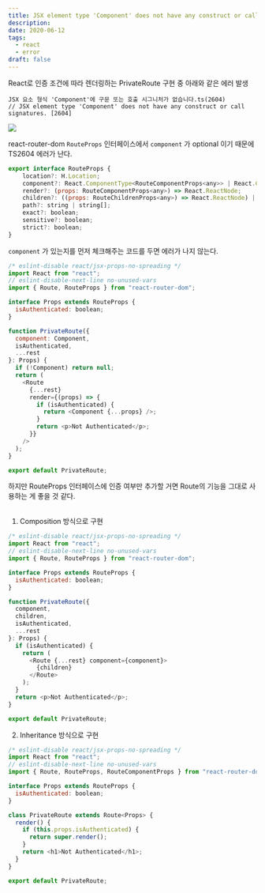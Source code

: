 ```yaml
---
title: JSX element type 'Component' does not have any construct or call signatures
description: 
date: 2020-06-12
tags:
  - react
  - error
draft: false
---
```

React로 인증 조건에 따라 렌더링하는 PrivateRoute 구현 중 아래와 같은 에러 발생

```
JSX 요소 형식 'Component'에 구문 또는 호출 시그니처가 없습니다.ts(2604)
// JSX element type 'Component' does not have any construct or call signatures. [2604]
```

![](https://blog.kakaocdn.net/dn/cvWJlf/btqENAvKsnn/j4x9To2rN14zoDcODyqqd0/img.png)

react-router-dom `RouteProps` 인터페이스에서 `component` 가 optional 이기 때문에 TS2604 에러가 난다.

```js
export interface RouteProps {
    location?: H.Location;
    component?: React.ComponentType<RouteComponentProps<any>> | React.ComponentType<any>;
    render?: (props: RouteComponentProps<any>) => React.ReactNode;
    children?: ((props: RouteChildrenProps<any>) => React.ReactNode) | React.ReactNode;
    path?: string | string[];
    exact?: boolean;
    sensitive?: boolean;
    strict?: boolean;
}
```

`component` 가 있는지를 먼저 체크해주는 코드를 두면 에러가 나지 않는다.

```js
/* eslint-disable react/jsx-props-no-spreading */
import React from "react";
// eslint-disable-next-line no-unused-vars
import { Route, RouteProps } from "react-router-dom";

interface Props extends RouteProps {
  isAuthenticated: boolean;
}

function PrivateRoute({
  component: Component,
  isAuthenticated,
  ...rest
}: Props) {
  if (!Component) return null;
  return (
    <Route
      {...rest}
      render={(props) => {
        if (isAuthenticated) {
          return <Component {...props} />;
        }
        return <p>Not Authenticated</p>;
      }}
    />
  );
}

export default PrivateRoute;
```

하지만 RouteProps 인터페이스에 인증 여부만 추가할 거면 Route의 기능을 그대로 사용하는 게 좋을 것 같다.  
   
1. Composition 방식으로 구현

```js
/* eslint-disable react/jsx-props-no-spreading */
import React from "react";
// eslint-disable-next-line no-unused-vars
import { Route, RouteProps } from "react-router-dom";

interface Props extends RouteProps {
  isAuthenticated: boolean;
}

function PrivateRoute({
  component,
  children,
  isAuthenticated,
  ...rest
}: Props) {
  if (isAuthenticated) {
    return (
      <Route {...rest} component={component}>
        {children}
      </Route>
    );
  }
  return <p>Not Authenticated</p>;
}

export default PrivateRoute;
```

2. Inheritance 방식으로 구현

```js
/* eslint-disable react/jsx-props-no-spreading */
import React from "react";
// eslint-disable-next-line no-unused-vars
import { Route, RouteProps, RouteComponentProps } from "react-router-dom";

interface Props extends RouteProps {
  isAuthenticated: boolean;
}

class PrivateRoute extends Route<Props> {
  render() {
    if (this.props.isAuthenticated) {
      return super.render();
    }
    return <h1>Not Authenticated</h1>;
  }
}

export default PrivateRoute;
```

